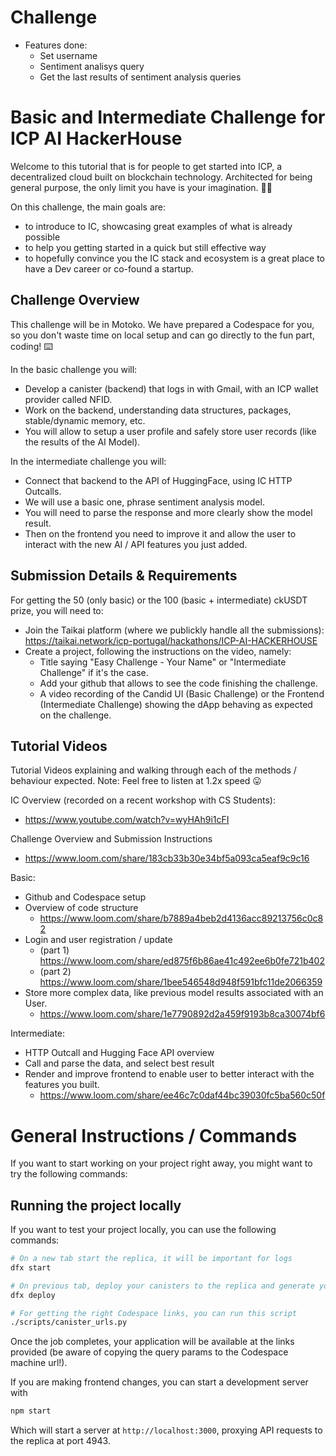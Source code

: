 # Challenge
* Features done:
  * Set username
  * Sentiment analisys query
  * Get the last results of sentiment analysis queries

# Basic and Intermediate Challenge for ICP AI HackerHouse

Welcome to this tutorial that is for people to get started into ICP, a decentralized cloud built on blockchain technology. Architected for being general purpose, the only limit you have is your imagination. 🙂🚀

On this challenge, the main goals are:

- to introduce to IC, showcasing great examples of what is already possible
- to help you getting started in a quick but still effective way
- to hopefully convince you the IC stack and ecosystem is a great place to have a Dev career or co-found a startup.

## Challenge Overview

This challenge will be in Motoko. We have prepared a Codespace for you, so you don't waste time on local setup and can go directly to the fun part, coding! ⌨️

In the basic challenge you will:
- Develop a canister (backend) that logs in with Gmail, with an ICP wallet provider called NFID.
- Work on the backend, understanding data structures, packages, stable/dynamic memory, etc.
- You will allow to setup a user profile and safely store user records (like the results of the AI Model).

In the intermediate challenge you will:
- Connect that backend to the API of HuggingFace, using IC HTTP Outcalls.
- We will use a basic one, phrase sentiment analysis model.
- You will need to parse the response and more clearly show the model result.
- Then on the frontend you need to improve it and allow the user to interact with the new AI / API features you just added.

## Submission Details & Requirements

For getting the 50 (only basic) or the 100 (basic + intermediate) ckUSDT prize, you will need to:
- Join the Taikai platform (where we publickly handle all the submissions): https://taikai.network/icp-portugal/hackathons/ICP-AI-HACKERHOUSE
- Create a project, following the instructions on the video, namely:
  - Title saying "Easy Challenge - Your Name" or "Intermediate Challenge" if it's the case.
  - Add your github that allows to see the code finishing the challenge.
  - A video recording of the Candid UI (Basic Challenge) or the Frontend (Intermediate Challenge) showing the dApp behaving as expected on the challenge.

## Tutorial Videos

Tutorial Videos explaining and walking through each of the methods / behaviour expected. 
Note: Feel free to listen at 1.2x speed 😛

IC Overview (recorded on a recent workshop with CS Students):
- https://www.youtube.com/watch?v=wyHAh9i1cFI

Challenge Overview and Submission Instructions 
- https://www.loom.com/share/183cb33b30e34bf5a093ca5eaf9c9c16

Basic:
- Github and Codespace setup
- Overview of code structure
  -   https://www.loom.com/share/b7889a4beb2d4136acc89213756c0c82
- Login and user registration / update
  - (part 1) https://www.loom.com/share/ed875f6b86ae41c492ee6b0fe721b402
  - (part 2) https://www.loom.com/share/1bee546548d948f591bfc11de2066359
- Store more complex data, like previous model results associated with an User.
  - https://www.loom.com/share/1e7790892d2a459f9193b8ca30074bf6

Intermediate:
- HTTP Outcall and Hugging Face API overview
- Call and parse the data, and select best result
- Render and improve frontend to enable user to better interact with the features you built.
  - https://www.loom.com/share/ee46c7c0daf44bc39030fc5ba560c50f   



# General Instructions / Commands

If you want to start working on your project right away, you might want to try the following commands:

## Running the project locally

If you want to test your project locally, you can use the following commands:

```bash
# On a new tab start the replica, it will be important for logs
dfx start

# On previous tab, deploy your canisters to the replica and generate your candid interface
dfx deploy

# For getting the right Codespace links, you can run this script
./scripts/canister_urls.py
```

Once the job completes, your application will be available at the links provided (be aware of copying the query params to the Codespace machine url!).

If you are making frontend changes, you can start a development server with

```bash
npm start
```

Which will start a server at `http://localhost:3000`, proxying API requests to the replica at port 4943.

